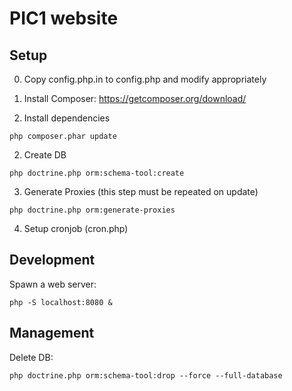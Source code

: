 # PIC1 website

## Setup
0) Copy config.php.in to config.php and modify appropriately

1) Install Composer: https://getcomposer.org/download/

2) Install dependencies
```shell
php composer.phar update
```

2) Create DB
```shell
php doctrine.php orm:schema-tool:create
```

3) Generate Proxies (this step must be repeated on update)
```shell
php doctrine.php orm:generate-proxies
```

4) Setup cronjob (cron.php)


## Development
Spawn a web server:
```shell
php -S localhost:8080 &
```

## Management
Delete DB:
```shell
php doctrine.php orm:schema-tool:drop --force --full-database
```
